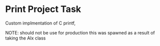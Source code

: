 # Print Project Task

Custom implmentation of C printf, 


NOTE: should not be use for production
this was spawned as a result of taking
the Alx class
